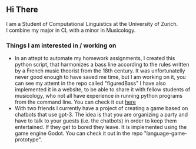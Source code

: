## Hi There

I am a Student of Computational Linguistics at the University of Zurich. <br/>
I combine my major in CL with a minor in Musicology.

### Things I am interested in / working on
<ul>
  <li>
    In an attept to automate my homework assignments, I created this python script, that harmonizes a bass line according to the rules written by
    a French music theorist from the 18th century. It was unfortunatelly never good enough to have saved me time, but I am working on it, you can see my attemt
    in the repo called "figuredBass"
    I have also implemented it in a website, to be able to share it with fellow students of musicology, who not all have experience in running python programs from the
    command line. You can check it out <a href="http://digital-musicology.herokuapp.com/dandrieu/">here</a>
  </li>
  <li>
    With two friends I currently have a project of creating a game based on chatbots that use gpt-3. The idea is that you are organizing a party and have to talk to
    your guests (i.e. the chatbots) in order to keep them entertained. If they get to bored they leave. 
      It is implemented using the game engine Godot. You can check it out in the repo "language-game-prototype".
  </li>

<!---
Boffl/Boffl is a ✨ special ✨ repository because its `README.md` (this file) appears on your GitHub profile.
You can click the Preview link to take a look at your changes.
--->
